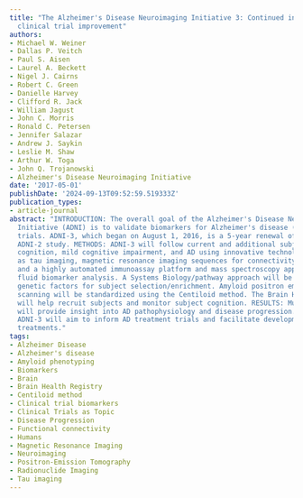 ```yaml
---
title: "The Alzheimer's Disease Neuroimaging Initiative 3: Continued innovation for
  clinical trial improvement"
authors:
- Michael W. Weiner
- Dallas P. Veitch
- Paul S. Aisen
- Laurel A. Beckett
- Nigel J. Cairns
- Robert C. Green
- Danielle Harvey
- Clifford R. Jack
- William Jagust
- John C. Morris
- Ronald C. Petersen
- Jennifer Salazar
- Andrew J. Saykin
- Leslie M. Shaw
- Arthur W. Toga
- John Q. Trojanowski
- Alzheimer's Disease Neuroimaging Initiative
date: '2017-05-01'
publishDate: '2024-09-13T09:52:59.519333Z'
publication_types:
- article-journal
abstract: "INTRODUCTION: The overall goal of the Alzheimer's Disease Neuroimaging
  Initiative (ADNI) is to validate biomarkers for Alzheimer's disease (AD) clinical
  trials. ADNI-3, which began on August 1, 2016, is a 5-year renewal of the current
  ADNI-2 study. METHODS: ADNI-3 will follow current and additional subjects with normal
  cognition, mild cognitive impairment, and AD using innovative technologies such
  as tau imaging, magnetic resonance imaging sequences for connectivity analyses,
  and a highly automated immunoassay platform and mass spectroscopy approach for cerebrospinal
  fluid biomarker analysis. A Systems Biology/pathway approach will be used to identify
  genetic factors for subject selection/enrichment. Amyloid positron emission tomography
  scanning will be standardized using the Centiloid method. The Brain Health Registry
  will help recruit subjects and monitor subject cognition. RESULTS: Multimodal analyses
  will provide insight into AD pathophysiology and disease progression. DISCUSSION:
  ADNI-3 will aim to inform AD treatment trials and facilitate development of AD disease-modifying
  treatments."
tags:
- Alzheimer Disease
- Alzheimer's disease
- Amyloid phenotyping
- Biomarkers
- Brain
- Brain Health Registry
- Centiloid method
- Clinical trial biomarkers
- Clinical Trials as Topic
- Disease Progression
- Functional connectivity
- Humans
- Magnetic Resonance Imaging
- Neuroimaging
- Positron-Emission Tomography
- Radionuclide Imaging
- Tau imaging
---
```


